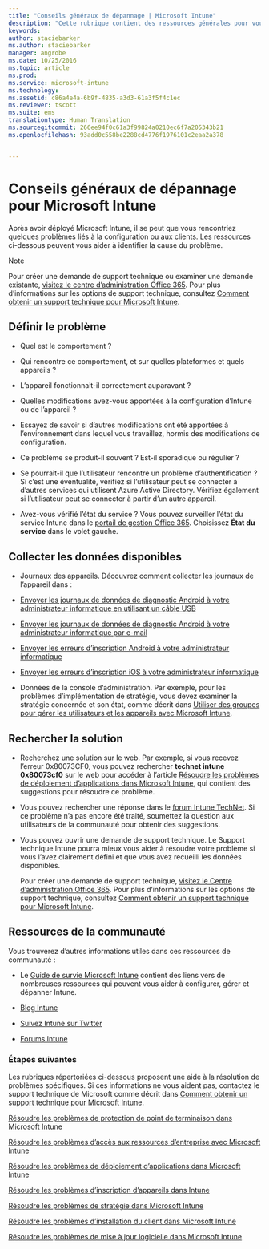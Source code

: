```yaml
---
title: "Conseils généraux de dépannage | Microsoft Intune"
description: "Cette rubrique contient des ressources générales pour vous aider à résoudre les problèmes touchant Intune."
keywords: 
author: staciebarker
ms.author: staciebarker
manager: angrobe
ms.date: 10/25/2016
ms.topic: article
ms.prod: 
ms.service: microsoft-intune
ms.technology: 
ms.assetid: c86a4e4a-6b9f-4835-a3d3-61a3f5f4c1ec
ms.reviewer: tscott
ms.suite: ems
translationtype: Human Translation
ms.sourcegitcommit: 266ee94f0c61a3f99824a0210ec6f7a205343b21
ms.openlocfilehash: 93add0c558be2288cd4776f1976101c2eaa2a378


---
```


# <a name="general-troubleshooting-tips-for-microsoft-intune"></a>Conseils généraux de dépannage pour Microsoft Intune
Après avoir déployé Microsoft Intune, il se peut que vous rencontriez quelques problèmes liés à la configuration ou aux clients. Les ressources ci-dessous peuvent vous aider à identifier la cause du problème.

> [!NOTE]
> Pour créer une demande de support technique ou examiner une demande existante, [visitez le centre d’administration Office 365](https://portal.office.com/admin/default.aspx). Pour plus d’informations sur les options de support technique, consultez [Comment obtenir un support technique pour Microsoft Intune](how-to-get-support-for-microsoft-intune.md).

## <a name="define-the-problem"></a>Définir le problème

-   Quel est le comportement ?

-   Qui rencontre ce comportement, et sur quelles plateformes et quels appareils ?

-   L’appareil fonctionnait-il correctement auparavant ?

-   Quelles modifications avez-vous apportées à la configuration d’Intune ou de l’appareil ?

-   Essayez de savoir si d’autres modifications ont été apportées à l’environnement dans lequel vous travaillez, hormis des modifications de configuration.

-   Ce problème se produit-il souvent ? Est-il sporadique ou régulier ?

-   Se pourrait-il que l’utilisateur rencontre un problème d’authentification ? Si c’est une éventualité, vérifiez si l’utilisateur peut se connecter à d’autres services qui utilisent Azure Active Directory. Vérifiez également si l’utilisateur peut se connecter à partir d’un autre appareil.

-   Avez-vous vérifié l’état du service ? Vous pouvez surveiller l’état du service Intune dans le [portail de gestion Office 365](https://portal.office.com/Admin/Default.aspx). Choisissez **État du service** dans le volet gauche.

## <a name="collect-available-data"></a>Collecter les données disponibles

-   Journaux des appareils. Découvrez comment collecter les journaux de l’appareil dans :
  - [Envoyer les journaux de données de diagnostic Android à votre administrateur informatique en utilisant un câble USB](/intune/enduser/send-diagnostic-data-logs-to-your-it-administrator-using-a-usb-cable-android)
  - [Envoyer les journaux de données de diagnostic Android à votre administrateur informatique par e-mail](/intune/enduser/send-diagnostic-data-logs-to-your-it-administrator-using-email-android)
  - [Envoyer les erreurs d’inscription Android à votre administrateur informatique](/intune/enduser/send-enrollment-errors-to-your-it-administrator-android)
  - [Envoyer les erreurs d’inscription iOS à votre administrateur informatique](/intune/enduser/send-errors-to-your-it-admin-ios)

-   Données de la console d’administration. Par exemple, pour les problèmes d’implémentation de stratégie, vous devez examiner la stratégie concernée et son état, comme décrit dans [Utiliser des groupes pour gérer les utilisateurs et les appareils avec Microsoft Intune](/intune/deploy-use/use-groups-to-manage-users-and-devices-with-microsoft-intune).

## <a name="research-the-solution"></a>Rechercher la solution

-   Recherchez une solution sur le web. Par exemple, si vous recevez l’erreur 0x80073CF0, vous pouvez rechercher **technet intune 0x80073cf0** sur le web pour accéder à l’article [Résoudre les problèmes de déploiement d’applications dans Microsoft Intune](troubleshoot-app-deployment-problems-in-microsoft-intune.md), qui contient des suggestions pour résoudre ce problème.

-   Vous pouvez rechercher une réponse dans le [forum Intune TechNet](https://social.technet.microsoft.com/Forums/en-US/home?forum=microsoftintuneprod).  Si ce problème n’a pas encore été traité, soumettez la question aux utilisateurs de la communauté pour obtenir des suggestions.

-   Vous pouvez ouvrir une demande de support technique. Le Support technique Intune pourra mieux vous aider à résoudre votre problème si vous l’avez clairement défini et que vous avez recueilli les données disponibles.

    Pour créer une demande de support technique, [visitez le Centre d’administration Office 365](https://portal.office.com/admin/default.aspx). Pour plus d’informations sur les options de support technique, consultez [Comment obtenir un support technique pour Microsoft Intune](how-to-get-support-for-microsoft-intune.md).

## <a name="community-resources"></a>Ressources de la communauté
Vous trouverez d’autres informations utiles dans ces ressources de communauté :

-   Le [Guide de survie Microsoft Intune](http://social.technet.microsoft.com/wiki/contents/articles/23431.microsoft-intune-survival-guide.aspx) contient des liens vers de nombreuses ressources qui peuvent vous aider à configurer, gérer et dépanner Intune.

-   [Blog Intune](http://blogs.technet.com/b/windowsintune/)

-   [Suivez Intune sur Twitter](https://twitter.com/MSIntune)

-   [Forums Intune](https://social.technet.microsoft.com/Forums/home?category=microsoftintune&filter=alltypes&sort=lastpostdesc)

### <a name="next-steps"></a>Étapes suivantes
Les rubriques répertoriées ci-dessous proposent une aide à la résolution de problèmes spécifiques. Si ces informations ne vous aident pas, contactez le support technique de Microsoft comme décrit dans [Comment obtenir un support technique pour Microsoft Intune](how-to-get-support-for-microsoft-intune.md).

[Résoudre les problèmes de protection de point de terminaison dans Microsoft Intune](troubleshoot-endpoint-protection-in-microsoft-intune.md)

[Résoudre les problèmes d’accès aux ressources d’entreprise avec Microsoft Intune](troubleshoot-company-resource-access-problems-with-microsoft-intune.md)

[Résoudre les problèmes de déploiement d’applications dans Microsoft Intune](troubleshoot-app-deployment-problems-in-microsoft-intune.md)

[Résoudre les problèmes d’inscription d’appareils dans Intune](troubleshoot-device-enrollment-in-intune.md)

[Résoudre les problèmes de stratégie dans Microsoft Intune](troubleshoot-policies-in-microsoft-intune.md)

[Résoudre les problèmes d’installation du client dans Microsoft Intune](troubleshoot-client-setup-in-microsoft-intune.md)

[Résoudre les problèmes de mise à jour logicielle dans Microsoft Intune](troubleshoot-software-updates-in-microsoft-intune.md)



<!--HONumber=Nov16_HO1-->


